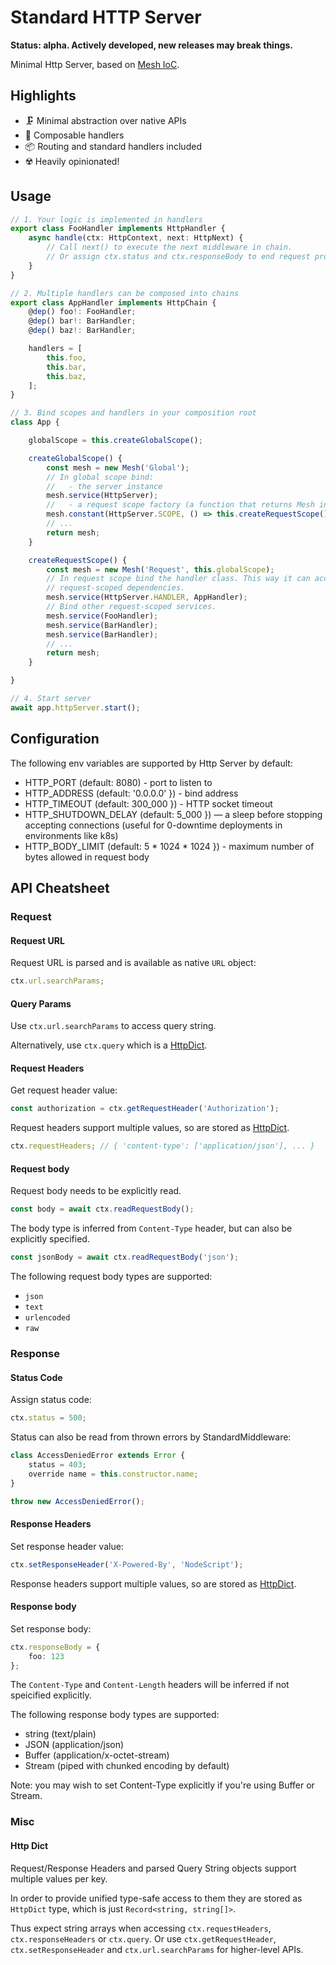 # Standard HTTP Server

**Status: alpha. Actively developed, new releases may break things.**

Minimal Http Server, based on [Mesh IoC](https://github.com/Mesh-IoC/mesh).

## Highlights

- 🗜 Minimal abstraction over native APIs
- 🧩 Composable handlers
- 📦 Routing and standard handlers included
- ☢️ Heavily opinionated!

## Usage

```ts
// 1. Your logic is implemented in handlers
export class FooHandler implements HttpHandler {
    async handle(ctx: HttpContext, next: HttpNext) {
        // Call next() to execute the next middleware in chain.
        // Or assign ctx.status and ctx.responseBody to end request processing
    }
}

// 2. Multiple handlers can be composed into chains
export class AppHandler implements HttpChain {
    @dep() foo!: FooHandler;
    @dep() bar!: BarHandler;
    @dep() baz!: BarHandler;

    handlers = [
        this.foo,
        this.bar,
        this.baz,
    ];
}

// 3. Bind scopes and handlers in your composition root
class App {

    globalScope = this.createGlobalScope();

    createGlobalScope() {
        const mesh = new Mesh('Global');
        // In global scope bind:
        //   - the server instance
        mesh.service(HttpServer);
        //   - a request scope factory (a function that returns Mesh instance)
        mesh.constant(HttpServer.SCOPE, () => this.createRequestScope());
        // ...
        return mesh;
    }

    createRequestScope() {
        const mesh = new Mesh('Request', this.globalScope);
        // In request scope bind the handler class. This way it can access other
        // request-scoped dependencies.
        mesh.service(HttpServer.HANDLER, AppHandler);
        // Bind other request-scoped services.
        mesh.service(FooHandler);
        mesh.service(BarHandler);
        mesh.service(BarHandler);
        // ...
        return mesh;
    }

}

// 4. Start server
await app.httpServer.start();
```

## Configuration

The following env variables are supported by Http Server by default:

- HTTP_PORT (default: 8080) - port to listen to
- HTTP_ADDRESS (default: '0.0.0.0' }) - bind address
- HTTP_TIMEOUT (default: 300_000 }) - HTTP socket timeout
- HTTP_SHUTDOWN_DELAY (default: 5_000 }) — a sleep before stopping accepting connections (useful for 0-downtime deployments in environments like k8s)
- HTTP_BODY_LIMIT (default: 5 * 1024 * 1024 }) - maximum number of bytes allowed in request body

## API Cheatsheet

### Request

#### Request URL

Request URL is parsed and is available as native `URL` object:

```ts
ctx.url.searchParams;
```

#### Query Params

Use `ctx.url.searchParams` to access query string.

Alternatively, use `ctx.query` which is a [HttpDict](#http-dict).

#### Request Headers

Get request header value:

```ts
const authorization = ctx.getRequestHeader('Authorization');
```

Request headers support multiple values, so are stored as [HttpDict](#http-dict).

```ts
ctx.requestHeaders; // { 'content-type': ['application/json'], ... }
```

#### Request body

Request body needs to be explicitly read.

```ts
const body = await ctx.readRequestBody();
```

The body type is inferred from `Content-Type` header, but can also be explicitly specified.

```ts
const jsonBody = await ctx.readRequestBody('json');
```

The following request body types are supported:

  - `json`
  - `text`
  - `urlencoded`
  - `raw`

### Response

#### Status Code

Assign status code:

```ts
ctx.status = 500;
```

Status can also be read from thrown errors by StandardMiddleware:

```ts
class AccessDeniedError extends Error {
    status = 403;
    override name = this.constructor.name;
}

throw new AccessDeniedError();
```

#### Response Headers

Set response header value:

```ts
ctx.setResponseHeader('X-Powered-By', 'NodeScript');
```

Response headers support multiple values, so are stored as [HttpDict](#http-dict).

#### Response body

Set response body:

```ts
ctx.responseBody = {
    foo: 123
};
```

The `Content-Type` and `Content-Length` headers will be inferred if not speicified explicitly.

The following response body types are supported:

  - string (text/plain)
  - JSON (application/json)
  - Buffer (application/x-octet-stream)
  - Stream (piped with chunked encoding by default)

Note: you may wish to set Content-Type explicitly if you're using Buffer or Stream.

### Misc

#### Http Dict

Request/Response Headers and parsed Query String objects support multiple values per key.

In order to provide unified type-safe access to them they are stored as `HttpDict` type,
which is just `Record<string, string[]>`.

Thus expect string arrays when accessing `ctx.requestHeaders`, `ctx.responseHeaders` or `ctx.query`.
Or use `ctx.getRequestHeader`, `ctx.setResponseHeader` and `ctx.url.searchParams` for higher-level APIs.
